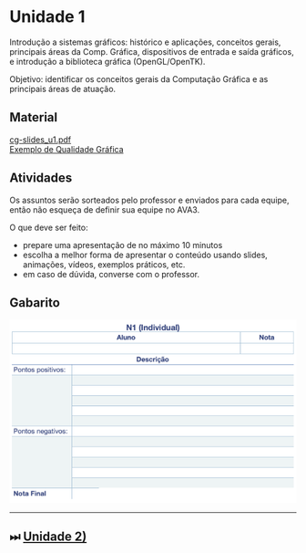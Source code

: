# Unidade 1  

Introdução a sistemas gráficos: histórico e aplicações, conceitos gerais, principais áreas da Comp. Gráfica, dispositivos de entrada e saída gráficos, e introdução a biblioteca gráfica (OpenGL/OpenTK).  

Objetivo: identificar os conceitos gerais da Computação Gráfica e as principais áreas de atuação.  

## Material  

[cg-slides_u1.pdf](./cg-slides_u1.pdf "cg-slides_u1.pdf")  
[Exemplo de Qualidade Gráfica](QualidadeGrafica.mp4 "Exemplo de Qualidade Gráfica")  

## Atividades  

Os assuntos serão sorteados pelo professor e enviados para cada equipe, então não esqueça de definir sua equipe no AVA3.

O que deve ser feito:

- prepare uma apresentação de no máximo 10 minutos
- escolha a melhor forma de apresentar o conteúdo usando slides, animações, vídeos, exemplos práticos, etc.
- em caso de dúvida, converse com o professor.

<!-- 
[FIXME:]
Pedir para cada aluno escolher uma única palavra que representa o assunto apresentando, que pode estar ou não no material mostrado.
-->

<!--
Será que é possível usar o Kanban do GitHub público da disciplina e todos os alunos acessarem e escreverem nele. Acho que não . Teria que convidar todos para este GitHub, mas com permissão para o Kanban.

Será que poderia usar cada equipe o seu próprio kanban criado no Template. Assim todos os alunos postariam suas dúvidas e professor passaria para cada grupo.  

Atividade no final da Unidade 1  

Assunto: Conceitos da Grande Área Gráfica  
Arco de Maguerez  

- observação da realidade (alunos): usar uma ferramenta para postar dúvidas/inquietações  
- pontos chaves (professor): escolher algumas dúvidas que "pertencem" ao contexto da disciplina  
- teorização (alunos): os assuntos são sorteados para as equipes, que irão buscar respostas a questão em si  
- hipótese de solução (alunos/professor): defender suas respostas dentro da equipe  
- aplicação a realidade (alunos): trazer as respostas para os alunos e verificar se os alunos ainda tem dúvidas  



-->

## Gabarito

![Gabarito](AtividadeGabarito_N1.png "Gabarito")  

----------

## ⏭ [Unidade 2)](../Unidade2/README.md "Unidade 2")  

<!--
[FIXME: arrumar as fontes bibliográficas]  
## Principais Referências Bibliográficas​
-->